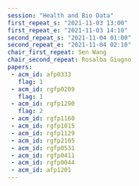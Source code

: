 ```yaml
---
session: "Health and Bio Data"
first_repeat_s: "2021-11-03 13:00" 
first_repeat_e: "2021-11-03 14:10" 
second_repeat_s: "2021-11-04 01:00" 
second_repeat_e: "2021-11-04 02:10"
chair_first_repeat: Sen Wang
chair_second_repeat: Rosalba Giugno
papers:
 - acm_id: afp0333
   flag: 1
 - acm_id: rgfp0209
   flag: 1
 - acm_id: rgfp1290
   flag: 2
 - acm_id: rgfp1160
 - acm_id: rgfp1015
 - acm_id: rgfp1129
 - acm_id: rgfp2105
 - acm_id: rgfp0531
 - acm_id: rgfp0411
 - acm_id: rgfp0044
 - acm_id: afp1201
---
```

